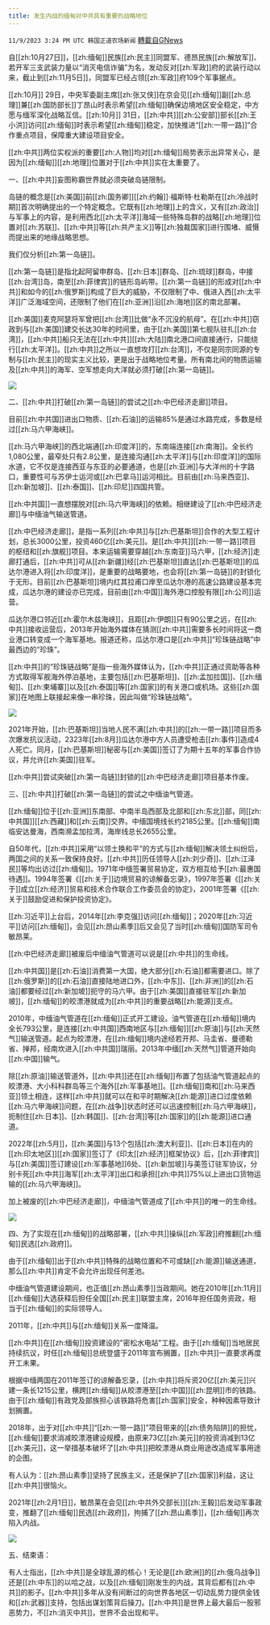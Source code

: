 ```yaml
---
title: 发生内战的缅甸对中共具有重要的战略地位
---
```

`11/9/2023 3:24 PM UTC 韩国正道农场新闻` [轉載自GNews](https://gnews.org/articles/1950059)

自[[zh:10月27日]]，[[zh:缅甸]]民族[[zh:民主]]同盟军、德昂民族[[zh:解放军]]、若开军三支武装力量以“消灭电信诈骗”为名，发动反对[[zh:军政]]府的武装行动以来，截止到[[zh:11月5日]]，同盟军已经占领[[zh:军政]]府109个军事据点。

[[zh:10月]] 29日，中央军委副主席[[zh:张又侠]]在京会见[[zh:缅甸]]副[[zh:总理]]兼[[zh:国防部长]]丁昂山时表示希望[[zh:缅甸]]确保边境地区安全稳定，中方愿与缅军深化战略互信。[[zh:10月]] 31日，[[zh:中共]][[zh:公安部]]部长[[zh:王小洪]]访问[[zh:缅甸]]时表示希望[[zh:缅甸]]稳定，加快推进“[[zh:一带一路]]”合作重点项目，保障重大建设项目安全。

[[zh:中共]]两位实权派的重要[[zh:人物]]均对[[zh:缅甸]]局势表示出异常关心，是因为[[zh:缅甸]][[zh:地理]]位置对于[[zh:中共]]实在太重要了。

  

一、[[zh:中共]]妄图称霸世界就必须突破岛链限制。

岛链的概念是[[zh:美国]]前[[zh:国务卿]][[zh:约翰]]·福斯特·杜勒斯在[[zh:冷战时期]]首次明确提出的一个特定概念。它既有[[zh:地理]]上的含义，又有[[zh:政治]]与军事上的内容，是利用西北[[zh:太平洋]]海域一些特殊岛群的战略[[zh:地理]]位置对[[zh:苏联]]、[[zh:中共]]等[[zh:共产主义]]等[[zh:独裁国家]]进行围堵、威慑而提出来的地缘战略思想。

  

我们仅分析[[zh:第一岛链]]。

[[zh:第一岛链]]是指北起阿留申群岛、[[zh:日本]]群岛、[[zh:琉球]]群岛，中接[[zh:台湾]]岛，南至[[zh:菲律宾]]的链形岛屿带。[[zh:第一岛链]]的形成对[[zh:中共]]和如今的[[zh:俄罗斯]]构成了巨大的威胁，不仅限制了中、俄进入西[[zh:太平洋]]广泛海域空间，还限制了他们在[[zh:亚洲]]沿[[zh:海地]]区的南北部署。

[[zh:美国]]麦克阿瑟将军曾把[[zh:台湾]]比做“永不沉没的航母”。在[[zh:中共]]窃政到与[[zh:美国]]建交长达30年的时间里，由于[[zh:美国]]第七舰队驻扎[[zh:台湾]]，[[zh:中共]]船只无法在[[zh:中共]][[zh:大陆]]南北港口间直接通行，只能绕行[[zh:太平洋]]。[[zh:中共]]之所以一直想攻打[[zh:台湾]]，不仅是同宗同源的专制与[[zh:民主]]的现实主义比较，更是出于战略地位考量。所有南北间的物质运输及[[zh:中共]]的海军、空军想走向大洋就必须打破[[zh:第一岛链]]。

![](https://i.imgur.com/WnpJ6G0.jpg)

二、[[zh:中共]]打破[[zh:第一岛链]]的尝试之[[zh:中巴经济走廊]]项目。

目前[[zh:中共国]]进出口物质、[[zh:石油]]的运输85%是通过水路完成，多数是经过[[zh:马六甲海峡]]。

[[zh:马六甲海峡]]的西北端通[[zh:印度洋]]的，东南端连接[[zh:南海]]。全长约1,080公里，最窄处只有2.8公里，是连接沟通[[zh:太平洋]]与[[zh:印度洋]]的国际水道，它不仅是连接西亚与东亚的必要通道，也是[[zh:亚洲]]与大洋州的十字路口，重要性可与苏伊士运河或[[zh:巴拿马]]运河相比。目前由[[zh:马来西亚]]、[[zh:新加坡]]、[[zh:泰国]]、[[zh:印尼]]四国共管。

  

[[zh:中共国]]一直想摆脱对[[zh:马六甲海峡]]的依赖。相继建设了[[zh:中巴经济走廊]]与中缅油气输送管道。

[[zh:中巴经济走廊]]，是指一系列[[zh:中共]]与[[zh:巴基斯坦]]合作的大型工程计划，总长3000公里，投资460亿[[zh:美元]]。是[[zh:中共]][[zh:一带一路]]项目的枢纽和[[zh:旗舰]]项目。本来运输需要穿越[[zh:东南亚]]马六甲，[[zh:经济]]走廊打通后，[[zh:中共]]可从[[zh:新疆]]经[[zh:巴基斯坦]]直达[[zh:巴基斯坦]]的瓜达尔港进入将[[zh:印度洋]]，是重要的战略要地，也会将[[zh:第一岛链]]的封锁化于无形。目前[[zh:巴基斯坦]]境内红其拉甫口岸至瓜达尔港的高速公路建设基本完成，瓜达尔港的建设亦已完成，目前由[[zh:中国]]海外港口控股有限[[zh:公司]]运营。

  

瓜达尔港口邻近[[zh:霍尔木兹海峡]]，且距[[zh:伊朗]]只有90公里之远，在[[zh:中共]]接收运营后，2013年开始海外媒体在猜测[[zh:中共]]需要多长时间将这一商业港口转变成一个海军基地。报道还称，瓜达尔港口是[[zh:中共]]“珍珠链战略”中最西边的“珍珠”。

  

[[zh:中共]]的“珍珠链战略”是指一些海外媒体认为，[[zh:中共]]正通过资助等各种方式取得军舰海外停泊基地，主要包括[[zh:巴基斯坦]]、[[zh:孟加拉国]]、[[zh:缅甸]]、[[zh:柬埔寨]]以及[[zh:泰国]]等[[zh:国家]]的有关港口或机场。这些[[zh:国家]]在地图上联接起来像一串珍珠，因此叫做“珍珠链战略”。

![](https://i.imgur.com/AcKXwOy.jpg)

2021年开始，[[zh:巴基斯坦]]当地人民不满[[zh:中共]]的[[zh:一带一路]]项目而多次爆发抗议活动，2323年[[zh:8月]]瓜达尔港中方人员遭受枪击[[zh:事件]]造成4人死亡。同月，[[zh:巴基斯坦]]秘密与[[zh:美国]]签订了为期十五年的军事合作协议，并允许[[zh:美国]]驻军。

[[zh:中共]]尝试突破[[zh:第一岛链]]封锁的[[zh:中巴经济走廊]]项目基本作废。

  

三、[[zh:中共]]打破[[zh:第一岛链]]的尝试之中缅油气管道。

[[zh:缅甸]]位于[[zh:亚洲]]东南部、中南半岛西部及北部和[[zh:东北]]部，同[[zh:中共国]][[zh:西藏]]和[[zh:云南]]交界。中缅国境线长约2185公里。[[zh:缅甸]]南临安达曼海，西南濒孟加拉湾，海岸线总长2655公里。

自50年代，[[zh:中共]]采用“以领土换和平”的方式与[[zh:缅甸]]解决领土纠纷后，两国之间的关系一致保持良好。[[zh:中共]]历任领导人[[zh:刘少奇]]、[[zh:江泽民]]等均出访过[[zh:缅甸]]。1971年中缅签署贸易协定，双方相互给予[[zh:最惠国待遇]]。1994年签署《[[zh:关于]]边境贸易的谅解备忘录》，1997年签署《[[zh:关于]]成立[[zh:经济]]贸易和技术合作联合工作委员会的协定》，2001年签署《[[zh:关于]]鼓励促进和保护投资协定》。

[[zh:习近平]]上台后，2014年[[zh:李克强]]访问[[zh:缅甸]]；2020年[[zh:习近平]]访问[[zh:缅甸]]，会见[[zh:昂山素季]]后又会见了当时[[zh:缅甸]]国防军司令敏昂莱。

  

[[zh:中巴经济走廊]]被废后中缅油气管道可以说是[[zh:中共]]的生命线。

[[zh:中共国]]是[[zh:石油]]消费第一大国，绝大部分[[zh:石油]]都需要进口。除了[[zh:俄罗斯]]的[[zh:石油]]直接陆地进口外，[[zh:中东]]、[[zh:非洲]]的[[zh:石油]]都要经过[[zh:新加坡]]扼守的马六甲。由于[[zh:美国]]直接驻军[[zh:新加坡]]，[[zh:缅甸]]的皎漂港就成为[[zh:中共]]的重要战略[[zh:能源]]支点。

  

2010年，中缅油气管道在[[zh:缅甸]]正式开工建设。油气管道在[[zh:缅甸]]境内全长793公里，是连接[[zh:中共国]]西南地区与[[zh:缅甸]][[zh:原油]]与[[zh:天然气]]输送管道。起点为皎漂港，在[[zh:缅甸]]境内途经若开邦、马圭省、曼德勒省、掸邦，经南坎进入[[zh:中共国]]瑞丽。2013年中缅[[zh:天然气]]管道开始向[[zh:中国]]输气。

除[[zh:原油]]输送管道外，[[zh:中共]]还在[[zh:缅甸]]布置了包括油气管道起点的皎漂港、大小科科群岛等三个海外[[zh:军事基地]]。[[zh:缅甸]]南和[[zh:马来西亚]]领土相连，这样[[zh:中共]]就可以在和平时期解决[[zh:能源]]进口过度依赖[[zh:马六甲海峡]]问题，在[[zh:战争]]状态时还可以迅速控制[[zh:马六甲海峡]]，扼制住[[zh:日本]]、[[zh:韩国]]、[[zh:台湾]]等[[zh:国家]]的[[zh:能源]]进口通道。

  

2022年[[zh:5月]]，[[zh:美国]]与13个包括[[zh:澳大利亚]]、[[zh:日本]]在内的[[zh:印太地区]][[zh:国家]]签订了《印太[[zh:经济]]框架协议》后，[[zh:菲律宾]]与[[zh:美国]]签订建设[[zh:军事基地]]6处、[[zh:新加坡]]与美签订驻军协议，分别卡死[[zh:中共]]海军[[zh:太平洋]]出口和承担[[zh:中共]]75%以上进出口货物运输的[[zh:马六甲海峡]]。

加上被废的[[zh:中巴经济走廊]]，中缅油气管道成了[[zh:中共]]的唯一的生命线。

![](https://i.imgur.com/dkbOCF0.png)

四、为了实现在[[zh:缅甸]]的战略部署，[[zh:中共]]操纵[[zh:军政]]府推翻[[zh:缅甸]]民选[[zh:政府]]。

由于[[zh:缅甸]]出于[[zh:中共]]特殊的战略位置和不可或缺[[zh:能源]]输送通道，那么[[zh:中共]]肯定不会允许出现任何差池。

中缅油气管道建设期间，也正值[[zh:昂山素季]]当政期间。她在2010年[[zh:11月]][[zh:缅甸]]大选获释后担任全国[[zh:民主]]联盟主席，2016年担任国务资政，相当于[[zh:缅甸]]的实际领导人。

  

2011年，[[zh:中共]]与[[zh:缅甸]]关系一度降温。

[[zh:中共]]在[[zh:缅甸]]投资建设的"密松水电站"工程。由于[[zh:缅甸]]当地居民持续抗议，时任[[zh:缅甸]]总统登盛于2011年宣布搁置，[[zh:中共]]一直要求再度开工未果。

根据中缅两国在2011年签订的谅解备忘录，[[zh:中共]]将斥资20亿[[zh:美元]]兴建一条长1215公里，横跨[[zh:缅甸]]从皎漂港至[[zh:中国]][[zh:昆明]]市的铁路。由于[[zh:缅甸]]有政党及部族担心该铁路将危害[[zh:国家]]安全，种种因素导致计划搁置。

2018年，出于对[[zh:中共]]“[[zh:一带一路]]”项目带来的[[zh:债务陷阱]]的担忧，[[zh:缅甸]]要求消减皎漂港建设规模，由原来73亿[[zh:美元]]的投资消减到13亿[[zh:美元]]，这一举措基本破坏了[[zh:中共]]把皎漂港从商业用途改造成军事用途的企图。

  

有人认为：[[zh:昂山素季]]坚持了民族主义，还是保护了[[zh:国家]]利益，这让[[zh:中共]]很恼火。

2021年[[zh:2月1日]]，敏昂莱在会见[[zh:中共外交部长]][[zh:王毅]]后发动军事政变，推翻了[[zh:缅甸]]民选[[zh:政府]]，拘捕了[[zh:昂山素季]]，[[zh:缅甸]]再次陷入内战。

![](https://i.imgur.com/62kIvsC.jpg)

五、结束语：

有人士指出，[[zh:中共]]是全球乱源的核心！无论是[[zh:欧洲]]的[[zh:俄乌战争]]还是[[zh:中东]]的以哈之战，以及[[zh:缅甸]]刚发生的内战，其背后都有[[zh:中共]]的影子。[[zh:中共]]多年从没有间断过的向世界各地区一切动乱势力提供金钱和[[zh:武器]]支持，包括出谋划策背后操刀。[[zh:中共]]是世界上最大最后一股邪恶势力，不[[zh:消灭中共]]，世界不会出现和平。



